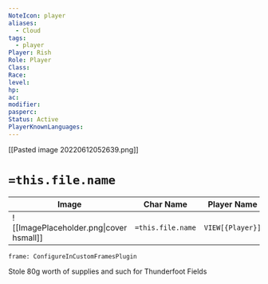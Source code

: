 ```yaml
---
NoteIcon: player
aliases:
  - Cloud
tags:
  - player
Player: Rish
Role: Player
Class: 
Race: 
level: 
hp: 
ac: 
modifier: 
pasperc: 
Status: Active
PlayerKnownLanguages:
---
```




[[Pasted image 20220612052639.png]]

# `=this.file.name`

| Image                                              | Char Name         | Player Name    | Class         | Race         | Level         |
| -------------------------------------------------- | ----------------- | -------------- | ------------- | ------------ | ------------- |
| ![[ImagePlaceholder.png\|cover hsmall]] | `=this.file.name` |  `VIEW[{Player}]` | `VIEW[{Class}]` | `VIEW[{Race}]` | `VIEW[{level}]` |

```custom-frames
frame: ConfigureInCustomFramesPlugin
```



Stole 80g worth of supplies and such for Thunderfoot Fields